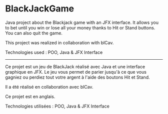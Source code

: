 # BlackJackGame
Java project about the Blackjack game with an JFX interface. It allows you to bet until you win or lose all your money thanks to Hit or Stand buttons. You can also quit the game.

This project was realized in collaboration with blCav.

Technologies used : POO, Java & JFX Interface

------

Ce projet est un jeu de BlackJack réalisé avec Java et une interface graphique en JFX. Le jeu vous permet de parier jusqu'à ce que vous gagniez ou perdiez tout votre argent à l'aide des boutons Hit et Stand.

Il a été réalisé en collaboration avec blCav.

Ce projet est en anglais.

Technologies utilisées : POO, Java & JFX Interface

